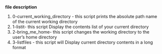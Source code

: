 **file description**
1. 0-current_working_directory - this script prints the absolute path name of the current working directory
2. 1-listit- this script Display the contents list of your current directory
3. 2-bring_me_home- this script changes the working directory to the user’s home directory
4. 3-listfiles - this script will Display current directory contents in a long format
